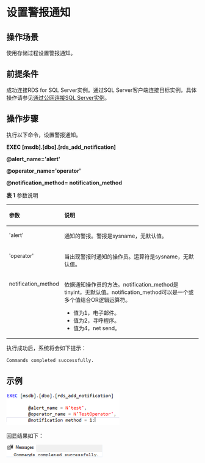 # 设置警报通知<a name="rds_09_0014"></a>

## 操作场景<a name="section69761816162012"></a>

使用存储过程设置警报通知。

## 前提条件<a name="section11945143132017"></a>

成功连接RDS for SQL Server实例。通过SQL Server客户端连接目标实例，具体操作请参见[通过公网连接SQL Server实例](https://support.huaweicloud.com/qs-rds/rds_03_0007.html)。

## 操作步骤<a name="section1334017544208"></a>

执行以下命令，设置警报通知。

**EXEC \[msdb\].\[dbo\].\[rds\_add\_notification\]**

**@alert\_name='alert'**

**@operator\_name='operator'**

**@notification\_method= notification\_method**

**表 1**  参数说明

<a name="table1816418573014"></a>
<table><thead align="left"><tr id="row816610514306"><th class="cellrowborder" valign="top" width="20.77%" id="mcps1.2.3.1.1"><p id="p35151612173010"><a name="p35151612173010"></a><a name="p35151612173010"></a>参数</p>
</th>
<th class="cellrowborder" valign="top" width="79.23%" id="mcps1.2.3.1.2"><p id="p1816611514309"><a name="p1816611514309"></a><a name="p1816611514309"></a>说明</p>
</th>
</tr>
</thead>
<tbody><tr id="row1016612593020"><td class="cellrowborder" valign="top" width="20.77%" headers="mcps1.2.3.1.1 "><p id="p1316615103012"><a name="p1316615103012"></a><a name="p1316615103012"></a>'alert'</p>
</td>
<td class="cellrowborder" valign="top" width="79.23%" headers="mcps1.2.3.1.2 "><p id="p1716635183012"><a name="p1716635183012"></a><a name="p1716635183012"></a>通知的警报。警报是sysname，无默认值。</p>
</td>
</tr>
<tr id="row151669515307"><td class="cellrowborder" valign="top" width="20.77%" headers="mcps1.2.3.1.1 "><p id="p816614573017"><a name="p816614573017"></a><a name="p816614573017"></a>'operator'</p>
</td>
<td class="cellrowborder" valign="top" width="79.23%" headers="mcps1.2.3.1.2 "><p id="p1016605113015"><a name="p1016605113015"></a><a name="p1016605113015"></a>当出现警报时通知的操作员。运算符是sysname，无默认值。</p>
</td>
</tr>
<tr id="row2016695153012"><td class="cellrowborder" valign="top" width="20.77%" headers="mcps1.2.3.1.1 "><p id="p18166145133020"><a name="p18166145133020"></a><a name="p18166145133020"></a>notification_method</p>
</td>
<td class="cellrowborder" valign="top" width="79.23%" headers="mcps1.2.3.1.2 "><p id="p716625143011"><a name="p716625143011"></a><a name="p716625143011"></a>依据通知操作员的方法。notification_method是tinyint，无默认值。notification_method可以是一个或多个值结合OR逻辑运算符。</p>
<a name="ul92951739143113"></a><a name="ul92951739143113"></a><ul id="ul92951739143113"><li>值为1，电子邮件。</li><li>值为2，寻呼程序。</li><li>值为4，net send。</li></ul>
</td>
</tr>
</tbody>
</table>

执行成功后，系统将会如下提示：

```
Commands completed successfully.
```

## 示例<a name="section23341852203318"></a>

![](figures/设置警报通知.png)

回显结果如下：

![](figures/执行结果-69.png)

